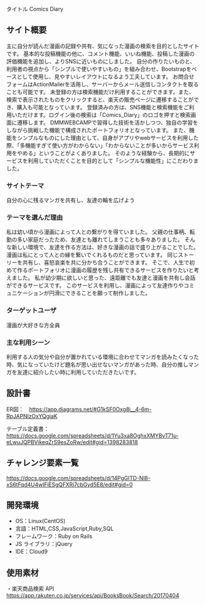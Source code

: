 タイトル
Comics Diary

## サイト概要

主に自分が読んだ漫画の記録や共有、気になった漫画の検索を目的としたサイトです。
基本的な投稿機能の他に、コメント機能、いいね機能、投稿した漫画の評価機能を追加し、よりSNSに近いものにしました。
自分の作りたいものと、利用者の視点から「シンプルで使いやすいもの」を組み合わせ、Bootstrapをベースとして使用し、見やすいレイアウトになるよう工夫しています。
お問合せフォームはActionMailerを活用し、サーバーからメール送信しコンタクトを取ることも可能です。
未登録の方は検索機能だけ利用することができます。また、検索で表示されたものをクリックすると、楽天の販売ページに遷移することができ、購入も可能となっています。
登録済みの方は、SNS機能と検索機能をご利用いただけます。ログイン後の検索は「Comics_Diary」のロゴを押すと検索画面に遷移します。
DMMWEBCAMPで習得した技術を活かしつつ、独自の学習をしながら挑戦した機能で構成されたポートフォリオとなっています。
また、機能をシンプルなものにした理由として、自身がアプリやwebサービスを利用した際、「多機能すぎて使い方がわからない」「わからないことが多いからサービス利用をやめる」ということがよくありました。
そのような経験から、長期的にサービスを利用していただくことを目的として「シンプルな機能性」にこだわりました。



### サイトテーマ

自分の心に残るマンガを共有し、友達の輪を広げよう

### テーマを選んだ理由

私は幼い頃から漫画によって人との繋がりを得ていました。
父親の仕事柄、転勤の多い家庭だったため、友達とも離れてしまうことも多々ありました。
そんな新しい環境で、友達を作る方法は、好きな漫画の話で盛り上がることでした。漫画は私にとって人との縁を繋いでくれるものだと思っています。
同じストーリーを共有し、喜怒哀楽を共に分かち合うことができます。
そこで、人生で初めて作るポートフォリオに漫画の履歴を残し共有できるサービスを作りたいと考えました。
私が幼少期に欲しいと思った、遠距離でも友達と漫画を共有し会話ができるサービスです。
このサービスを利用し、漫画によって友達作りやコミュニケーションが円滑にできることを願って制作しました。

### ターゲットユーザ

漫画が大好きな方全員

### 主な利用シーン

利用する人の気分や自分が置かれている環境に合わせてマンガを読みたくなった時、気になっていたけど題名が思い出せないマンガがあった時、自分の推しマンガを友達に紹介したい時に利用していただきたいです。

## 設計書
ER図：　https://app.diagrams.net/#G1kSF0Oxg8i__4-6m-RpJAPNIzOxYQgiaK

テーブル定義書：　https://docs.google.com/spreadsheets/d/1Yu3xa8OghxXMYBvT71u-eLwuJQPBVikeqZrS9esZoRw/edit#gid=1398283818

## チャレンジ要素一覧

https://docs.google.com/spreadsheets/d/14PgGITD-Nl8-xS6tFqd4U4wIFiESgQFXRi7cbGyd5E8/edit#gid=0

## 開発環境

- OS：Linux(CentOS)
- 言語：HTML,CSS,JavaScript,Ruby,SQL
- フレームワーク：Ruby on Rails
- JS ライブラリ：jQuery
- IDE：Cloud9

## 使用素材

・楽天商品検索 API  
https://app.rakuten.co.jp/services/api/BooksBook/Search/20170404

